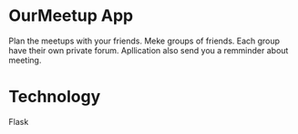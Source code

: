 # OurMeetup App
Plan the meetups with your friends.
Meke groups of friends.
Each group have their own private forum.
Apllication also send you a remminder about meeting.
# Technology
Flask
